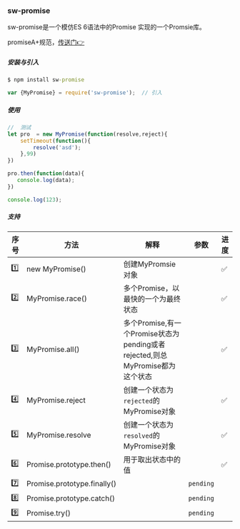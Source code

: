 ### sw-promise

sw-promise是一个模仿ES 6语法中的Promise 实现的一个Promsie库。

promiseA+规范，[传送门👉](https://promisesaplus.com/)
##### 安装与引入
```bat
$ npm install sw-promise
```
```js
var {MyPromise} = require('sw-promise');  // 引入
```

##### 使用
```js
//  测试
let pro  = new MyPromise(function(resolve,reject){
    setTimeout(function(){
        resolve('asd');
    },99)
})

pro.then(function(data){
   console.log(data);
})

console.log(123);    
```

##### 支持 
| 序号| 方法 | 解释 | 参数 |进度 |
| ------ | ------ | ------ | ------  | ------ | 
| 1️⃣ | new MyPromise() | 创建MyPromsie对象 | |  ✅  |
| 2️⃣ | MyPromise.race() | 多个Promise，以最快的一个为最终状态 || ✅  | 
| 3️⃣ | MyPromise.all() | 多个Promise,有一个Promise状态为pending或者rejected,则总MyPromise都为这个状态  | | ✅  |  
| 4️⃣ | MyPromise.reject | 创建一个状态为`rejected`的MyPromise对象 || ✅  |  
| 5️⃣ | MyPromise.resolve | 创建一个状态为`resolved`的MyPromise对象 || ✅  | 
| 6️⃣| Promise.prototype.then() | 用于取出状态中的值 || ✅  | 
| 7️⃣ |Promise.prototype.finally() |  | `pending` | 
| 8️⃣ | Promise.prototype.catch() |  | `pending` | 
| 9️⃣ | Promise.try() |  |  `pending` |  








